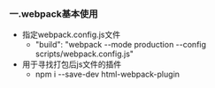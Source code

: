 ### 一.webpack基本使用
+ 指定webpack.config.js文件
  - "build": "webpack --mode production --config scripts/webpack.config.js"
+ 用于寻找打包后js文件的插件
  -  npm i --save-dev html-webpack-plugin